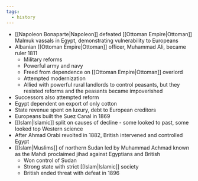 ```yaml
---
tags:
  - history
---
```

- [[Napoleon Bonaparte|Napoleon]] defeated [[Ottoman Empire|Ottoman]] Malmuk vassals in Egypt, demonstrating vulnerability to Europeans
- Albanian [[Ottoman Empire|Ottoman]] officer, Muhammad Ali, became ruler 1811
	- Military reforms
	- Powerful army and navy
	- Freed from dependence on [[Ottoman Empire|Ottoman]] overlord
	- Attempted modernization
	- Allied with powerful rural landlords to control peasants, but they resisted reforms and the peasants became impoverished
- Successors also attempted reform
- Egypt dependent on export of only cotton
- State revenue spent on luxury, debt to European creditors
- Europeans built the Suez Canal in 1869
- [[Islam|Islamic]] split on causes of decline - some looked to past, some looked top Western science
- After Ahmad Orabi revolted in 1882, British intervened and controlled Egypt
- [[Islam|Muslims]] of northern Sudan led by Muhammad Achmad known as the Mahdi proclaimed jihad against Egyptians and British
	- Won control of Sudan
	- Strong state with strict [[Islam|Islamic]] society
	- British ended threat with defeat in 1896